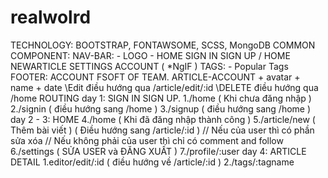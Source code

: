 # realwolrd
TECHNOLOGY: 
	BOOTSTRAP,
	FONTAWSOME,
	SCSS,
	MongoDB
COMMON COMPONENT: 
	NAV-BAR:
	- LOGO 
	- HOME SIGN IN SIGN UP / HOME NEWARTICLE SETTINGS ACCOUNT ( *NgIF ) 
	TAGS: 
	- Popular Tags
	FOOTER:
	ACCOUNT FSOFT OF TEAM.
	ARTICLE-ACCOUNT
		+ avatar
		+ name
		+ date
		\\Edit điều hướng qua /article/edit/:id
		\\DELETE điều hướng qua /home
ROUTING
day 1: SIGN IN SIGN UP.
1./home ( Khi chưa đăng nhập )
2./signin ( điều hướng sang /home )
3./signup ( điều hướng sang /home )
day 2 - 3: HOME 
4./home ( Khi đã đăng nhập thành công ) 
5./article/new ( Thêm bài viết ) ( Điều hướng sang /article/:id )
	// Nếu của user thì có phần sửa xóa
	// Nếu không phải của user thì chỉ có comment and follow
6./settings ( SỬA USER và ĐĂNG XUẤT )
7./profile/:user
day 4: ARTICLE DETAIL
1.editor/edit/:id ( điều hướng về /article/:id )
2./tags/:tagname